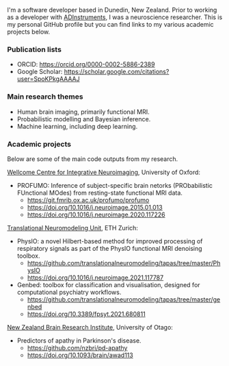 I'm a software developer based in Dunedin, New Zealand. Prior to working as a
developer with [ADInstruments](https://github.com/adinstruments), I was a
neuroscience researcher. This is my personal GitHub profile but you can find
links to my various academic projects below.

### Publication lists

 + ORCID: <https://orcid.org/0000-0002-5886-2389>
 + Google Scholar: <https://scholar.google.com/citations?user=SpoKPkgAAAAJ>

### Main research themes

 + Human brain imaging, primarily functional MRI.
 + Probabilistic modelling and Bayesian inference.
 + Machine learning, including deep learning.

### Academic projects

Below are some of the main code outputs from my research.

[Wellcome Centre for Integrative Neuroimaging](https://www.win.ox.ac.uk/),
University of Oxford:
 + PROFUMO: Inference of subject-specific brain netorks (PRObabilistic
   FUnctional MOdes) from resting-state functional MRI data.
    + <https://git.fmrib.ox.ac.uk/profumo/profumo>
    + <https://doi.org/10.1016/j.neuroimage.2015.01.013>
    + <https://doi.org/10.1016/j.neuroimage.2020.117226>

[Translational Neuromodeling Unit](https://www.tnu.ethz.ch/), ETH Zurich:
 + PhysIO: a novel Hilbert-based method for improved processing of respiratory
   signals as part of the PhysIO functional MRI denoising toolbox.
    + <https://github.com/translationalneuromodeling/tapas/tree/master/PhysIO>
    + <https://doi.org/10.1016/j.neuroimage.2021.117787>
 + Genbed: toolbox for classification and visualisation, designed for
   computational psychiatry workflows.
    + <https://github.com/translationalneuromodeling/tapas/tree/master/genbed>
    + <https://doi.org/10.3389/fpsyt.2021.680811>

[New Zealand Brain Research Institute](https://nzbri.org), University of Otago:
 + Predictors of apathy in Parkinson's disease.
    + <https://github.com/nzbri/pd-apathy>
    + <https://doi.org/10.1093/brain/awad113>
